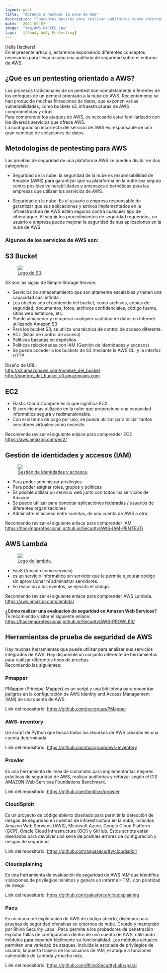 ```yaml
---
layout: post
title:  "Aprende a hackear la nube de AWS"
description: "Conceptos basicos para realizar auditorias sobre entornos cloud"
date:   2021-06-07
image:  "img/AWS-HACKED.jpg"
tags:   [Cloud, AWS, Pentesting]
---
```


Hello Hackers!  
En el presente articulo, estaremos exponiendo diferentes conceptos necesarios para llevar a cabo una auditoria de seguridad sobre el entorno de AWS.  

## ¿Qué es un pentesting orientado a AWS?
Los procesos tradicionales de un pentest son completamente diferentes de los enfoques de un pentest orientado a la nube de AWS.  Recientemente se han producido muchas filtraciones de datos, que exponen varias vulnerabilidades, como buckets s3, infraestructuras de AWS comprometidas y otras.  
Para comprender los ataques de AWS, es necesario estar familiarizado con los diversos servicios que ofrece AWS.  
La configuración incorrecta del servicio de AWS es responsable de una gran cantidad de violaciones de datos.  


## Metodologías de pentesting para AWS
Las pruebas de seguridad de una plataforma AWS se pueden dividir en dos categorías:  
 * Seguridad de la nube: la seguridad de la nube es responsabilidad de Amazon (AWS) para garantizar que su plataforma en la nube sea segura contra posibles vulnerabilidades y amenazas cibernéticas para las empresas que utilizan los servicios de AWS.  

 * Seguridad en la nube: Es el usuario o empresa responsable de garantizar que sus aplicaciones y activos implementados en la infraestructura de AWS estén seguros contra cualquier tipo de ciberataque. Al seguir los procedimientos de seguridad requeridos, un usuario o empresa puede mejorar la seguridad de sus aplicaciones en la nube de AWS.  

### Algunos de los servicios de AWS son:  
## S3 Bucket

<figure>
  <img src="{{site.baseurl}}/img/s3.png" >
	<figcaption>
    <a href="{{site.baseurl}}/img/s3.png" title="Simple Storage Service">Logo de S3</a>.
  </figcaption>
</figure> 


S3 son las siglas de Simple Storage Service.  
* Servicios de almacenamiento que son altamente escalables y tienen una capacidad casi infinita.  
* Los objetos son el contenido del bucket, como archivos, copias de seguridad, documentos, fotos, archivos confidenciales, código fuente, sitios web estáticos, etc.   
* Puede almacenar y recuperar cualquier cantidad de datos en Internet utilizando Amazon S3  
* Para los bucket S3, se utiliza una técnica de control de acceso diferente.  
* ACL (listas de control de acceso)  
* Políticas basadas en depósitos  
* Políticas relacionadas con IAM (Gestión de identidades y accesos)  
* Se puede acceder a los buckets de S3 mediante la AWS CLI y la interfaz HTTP  

Diseño de URL:  
http://s3.amazonaws.com/nombre_del_bucket  
http://nombre_del_bucket.s3.amazonaws.com  


## EC2

* Elastic Cloud Compute es lo que significa EC2.  
* El servicio más utilizado en la nube que proporciona una capacidad informática segura y redimensionable.
* Con el sistema de pago por uso, se puede utilizar para iniciar tantos servidores virtuales como necesite.

Recomiendo revisar el siguiente enlace para comprender EC2 https://aws.amazon.com/ec2/  

## Gestión de identidades y accesos (IAM)

<figure>
  <img src="{{site.baseurl}}/img/IAM.png" >
	<figcaption>
    <a href="{{site.baseurl}}/img/IAM.png" title="IAM">Gestión de identidades y accesos</a>.
  </figcaption>
</figure> 

* Para poder administrar privilegios
* Para poder asignar roles, grupos y políticas
* Es posible utilizar un servicio web junto con todos los servicios de Amazon.
* Se puede utilizar para conectar aplicaciones federadas / usuarios de diferentes organizaciones
* Administre el acceso entre cuentas, de una cuenta de AWS a otra.

Recomiendo revisar el siguiente enlace para comprender IAM https://hackingprofessional.github.io/Security/AWS-IAM-PENTEST/  

## AWS Lambda

<figure>
  <img src="{{site.baseurl}}/img/lambda.png" >
	<figcaption>
    <a href="{{site.baseurl}}/img/lambda.png" title="lambda">Logo de lambda</a>.
  </figcaption>
</figure> 

* FaaS (función como servicio)
* es un servicio informático sin servidor que le permite ejecutar código sin aprovisionar ni administrar servidores.
* En reacción a los eventos, se ejecuta el código.  

Recomiendo revisar el siguiente enlace para comprender AWS Lambda. https://aws.amazon.com/lambda/


**¿Cómo realizar una evaluacion de seguridad en Amazon Web Services?**  
Te recomiendo visitar el siguiente enlace:  
https://hackingprofessional.github.io/Security/AWS-PROWLER/  

## Herramientas de prueba de seguridad de AWS
Hay muchas herramientas que puede utilizar para analizar sus servicios integrados de AWS. Hay disponible un conjunto diferente de herramientas para realizar diferentes tipos de pruebas.  
Recomiendo las siguientes:  

### Pmapper  
PMapper (Principal Mapper) es un script y una biblioteca para encontrar peligros en la configuración de AWS Identity and Access Management (IAM) de una cuenta de AWS.  

Link del repositorio: https://github.com/nccgroup/PMapper    

### AWS-inventory  
Un script de Python que busca todos los recursos de AWS creados en una cuenta determinada.  

Link del repositorio: https://github.com/nccgroup/aws-inventory  

### Prowler  
Es una herramienta de línea de comandos para implementar las mejores prácticas de seguridad de AWS, realizar auditorías y reforzar según el CIS AMAZON Web Services Foundations Benchmark.  

Link del repositorio: https://github.com/toniblyx/prowler  

### CloudSploit  
Es un proyecto de código abierto diseñado para permitir la detección de riesgos de seguridad en cuentas de infraestructura en la nube, incluidos Amazon Web Services (AWS), Microsoft Azure, Google Cloud Platform (GCP), Oracle Cloud Infrastructure (OCI) y GitHub. Estos scripts están diseñados para devolver una serie de posibles errores de configuración y riesgos de seguridad.  

Link del repositorio: https://github.com/aquasecurity/cloudsploit  

### Cloudsplaining  
Es una herramienta de evaluación de seguridad de AWS IAM que identifica violaciones de privilegios mínimos y genera un informe HTML con prioridad de riesgo.  

Link del repositorio: https://github.com/salesforce/cloudsplaining   

### Pacu  
Es un marco de explotación de AWS de código abierto, diseñado para pruebas de seguridad ofensivas en entornos de nube. Creado y mantenido por Rhino Security Labs , Pacu permite a los probadores de penetración explotar fallas de configuración dentro de una cuenta de AWS, utilizando módulos para expandir fácilmente su funcionalidad. Los módulos actuales permiten una variedad de ataques, incluida la escalada de privilegios de usuario, la puerta trasera de los usuarios de IAM, el ataque a funciones vulnerables de Lambda y mucho más.  

Link del repositorio: https://github.com/RhinoSecurityLabs/pacu  


